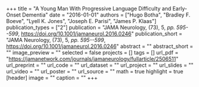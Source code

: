 +++
title = "A Young Man With Progressive Language Difficulty and Early-Onset Dementia"
date = "2016-01-01"
authors = ["Hugo Botha", "Bradley F. Boeve", "Lyell K. Jones", "Joseph E. Parisi", "James P. Klaas"]
publication_types = ["2"]
publication = "JAMA Neurology, (73), 5, _pp. 595--599_, https://doi.org/10.1001/jamaneurol.2016.0246"
publication_short = "JAMA Neurology, (73), 5, _pp. 595--599_, https://doi.org/10.1001/jamaneurol.2016.0246"
abstract = ""
abstract_short = ""
image_preview = ""
selected = false
projects = []
tags = []
url_pdf = "https://jamanetwork.com/journals/jamaneurology/fullarticle/2506511"
url_preprint = ""
url_code = ""
url_dataset = ""
url_project = ""
url_slides = ""
url_video = ""
url_poster = ""
url_source = ""
math = true
highlight = true
[header]
image = ""
caption = ""
+++
